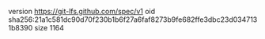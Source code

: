 version https://git-lfs.github.com/spec/v1
oid sha256:21a1c581dc90d70f230b1b6f27a6faf8273b9fe682ffe3dbc23d0347131b8390
size 1164
